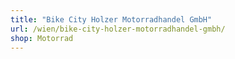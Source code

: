 ```yaml
---
title: "Bike City Holzer Motorradhandel GmbH"
url: /wien/bike-city-holzer-motorradhandel-gmbh/
shop: Motorrad
---
```

